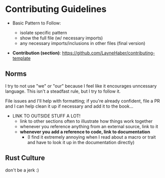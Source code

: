 # Contributing Guidelines
    
* Basic Pattern to Follow:
    * isolate specific pattern
    * show the full file (w/ necessary imports)
    * any necessary imports/inclusions in other files (final version)

* **Contribution (section)**: https://github.com/LayneHaber/contributing-template

## Norms

I try to not use "we" or "our" because I feel like it encourages unncessary language. This isn't a steadfast rule, but I try to follow it.

File issues and I'll help with formatting; if you're already confident, file a PR and I can help clean it up if necessary and add it to the book...

* LINK TO OUTSIDE STUFF A LOT!
    * link to other sections often to illustrate how things work together
    * whenever you reference anything from an external source, link to it
    * **whenever you add a reference to code, link to documentation**
        * (I find it extremely annoying when I read about a macro or trait and have to look it up in the documentation directly)
    
## Rust Culture

don't be a jerk :)